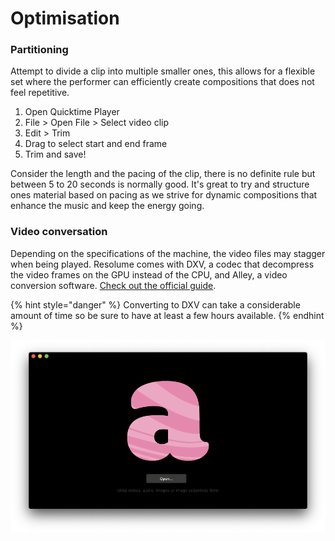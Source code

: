 # Optimisation

### Partitioning

Attempt to divide a clip into multiple smaller ones, this allows for a flexible set where the performer can efficiently create compositions that does not feel repetitive.

1. Open Quicktime Player
2. File &gt; Open File &gt; Select video clip
3. Edit &gt; Trim
4. Drag to select start and end frame
5. Trim and save!

Consider the length and the pacing of the clip, there is no definite rule but between 5 to 20 seconds is normally good. It's great to try and structure ones material based on pacing as we strive for dynamic compositions that enhance the music and keep the energy going.

### Video conversation

Depending on the specifications of the machine, the video files may stagger when being played. Resolume comes with DXV, a codec that decompress the video frames on the GPU instead of the CPU, and Alley, a video conversion software. [Check out the official guide](https://resolume.com/support/conversion-with-alley).

{% hint style="danger" %}
Converting to DXV can take a considerable amount of time so be sure to have at least a few hours available.
{% endhint %}

![](../../../../.gitbook/assets/resolume-alley.png)

